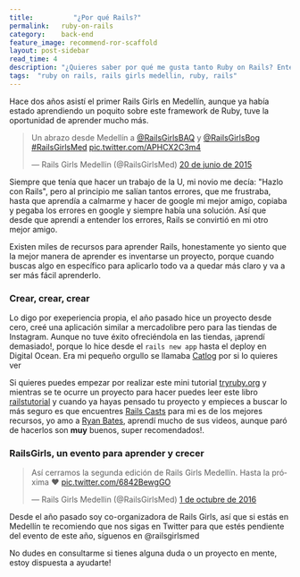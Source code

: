 ```yaml
---
title:  		"¿Por qué Rails?"
permalink: 	 ruby-on-rails
category:    back-end
feature_image: recommend-ror-scaffold
layout: post-sidebar
read_time: 4
description: "¿Quieres saber por qué me gusta tanto Ruby on Rails? Entérate del evento que se realiza en Medellín y algunos recursos para aprender RoR"
tags:  "ruby on rails, rails girls medellin, ruby, rails"
---
```


Hace dos años asistí el primer Rails Girls en Medellín, aunque ya había estado aprendiendo un poquito sobre este framework de Ruby, tuve la oportunidad de aprender mucho más.

<blockquote class="twitter-tweet text-center" data-lang="es"><p lang="es" dir="ltr">Un abrazo desde Medellín a <a href="https://twitter.com/RailsGirlsBAQ">@RailsGirlsBAQ</a> y <a href="https://twitter.com/RailsGirlsBog">@RailsGirlsBog</a> <a href="https://twitter.com/hashtag/RailsGirlsMed?src=hash">#RailsGirlsMed</a> <a href="http://t.co/APHCX2C3m4">pic.twitter.com/APHCX2C3m4</a></p>&mdash; Rails Girls Medellin (@RailsGirlsMed) <a href="https://twitter.com/RailsGirlsMed/status/612340790153596928">20 de junio de 2015</a></blockquote>
<script async src="//platform.twitter.com/widgets.js" charset="utf-8"></script>

Siempre que tenía que hacer un trabajo de la U, mi novio me decía: "Hazlo con Rails", pero al principio me salían tantos errores, que me frustraba, hasta que aprendía a calmarme y hacer de google mi mejor amigo, copiaba y pegaba los errores en google y siempre había una solución. Así que desde que aprendí a entender los errores, Rails se convirtió en mi otro mejor amigo.

Existen miles de recursos para aprender Rails, honestamente yo siento que la mejor manera de aprender es inventarse un proyecto, porque cuando buscas algo en específico para aplicarlo todo va a quedar más claro y va a ser más fácil aprenderlo.

### Crear, crear, crear
Lo digo por exeperiencia propia, el año pasado hice un proyecto desde cero, creé una aplicación similar a mercadolibre pero para las tiendas de Instagram. Aunque no tuve éxito ofreciéndola en las tiendas, ¡aprendí demasiado!, porque lo hice desde el `rails new app` hasta el deploy en Digital Ocean. Era mi pequeño orgullo se llamaba [Catlog](http://catlog.herokuapp.com/) por si lo quieres ver

Si quieres puedes empezar por realizar este mini tutorial [tryruby.org](http://tryruby.org/levels/1/challenges/0) y mientras se te ocurre un proyecto para hacer puedes leer este libro [railstutorial](https://www.railstutorial.org/book/beginning) y cuando ya hayas pensado tu proyecto y empieces a buscar lo más seguro es que encuentres [Rails Casts](http://railscasts.com/) para mi es de los mejores recursos, yo amo a [Ryan Bates](https://twitter.com/rbates), aprendí mucho de sus videos, aunque paró de hacerlos son **muy** buenos, super recomendados!.

### RailsGirls, un evento para aprender y crecer
<blockquote class="twitter-tweet" data-lang="es"><p lang="es" dir="ltr">Así cerramos la segunda edición de Rails Girls Medellín. Hasta la próxima ❤️ <a href="https://t.co/6842BewgGO">pic.twitter.com/6842BewgGO</a></p>&mdash; Rails Girls Medellin (@RailsGirlsMed) <a href="https://twitter.com/RailsGirlsMed/status/782351530863263744">1 de octubre de 2016</a></blockquote>
<script async src="//platform.twitter.com/widgets.js" charset="utf-8"></script>

Desde el año pasado soy co-organizadora de Rails Girls, así que si estás en Medellín te recomiendo que nos sigas en Twitter para que estés pendiente del evento de este año, síguenos en @railsgirlsmed

No dudes en consultarme si tienes alguna duda o un proyecto en mente, estoy dispuesta a ayudarte!
